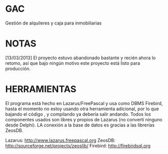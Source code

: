 GAC
===

Gestión de alquileres y caja para inmobiliarias


NOTAS
=====
 
[13/03/2013]
El proyecto estuvo abandonado bastante y recién ahora lo retomo, así que bajo ningún motivo este proyecto está listo para producción.



HERRAMIENTAS
============

El programa está hecho en Lazarus/FreePascal y usa como DBMS Firebird, hasta el momento no estoy usando otra herramienta adicional, por lo que bajando el código , y compilando ya debería salir andando.
Todos los componentes usados son libres y propios de Lazarus (no convertí ninguno desde Delphi). LA conexión a la base de datos es gracias a las librerías ZeosDB.

Lazarus: http://www.lazarus.freepascal.org 
ZeosDB: http://sourceforge.net/projects/zeoslib/
Firebird: http://firebirdsql.org



